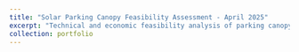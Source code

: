 ```yaml
---
title: "Solar Parking Canopy Feasibility Assessment - April 2025"
excerpt: "Technical and economic feasibility analysis of parking canopy mounted photovoltaic arrays for Northern Arizona University Flagstaff campus for graduate course ENV675 working with the NAU Office of Sustainability."
collection: portfolio
---
```


